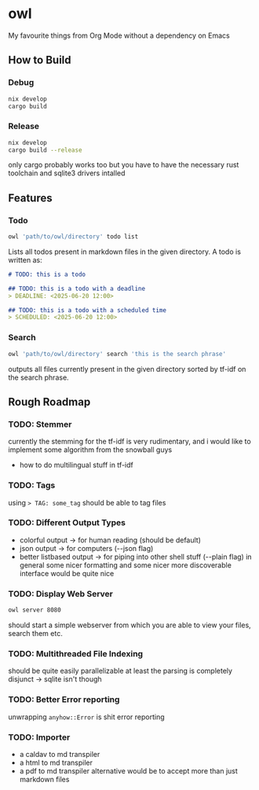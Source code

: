# owl
My favourite things from Org Mode without a dependency on Emacs

## How to Build
### Debug
```sh
nix develop
cargo build
```

### Release
```sh
nix develop
cargo build --release
```

only cargo probably works too but you have to have the necessary rust toolchain and sqlite3 drivers intalled

## Features
### Todo
```sh
owl 'path/to/owl/directory' todo list
```
Lists all todos present in markdown files in the given directory. A todo is written as: 
```markdown
# TODO: this is a todo

## TODO: this is a todo with a deadline
> DEADLINE: <2025-06-20 12:00>

## TODO: this is a todo with a scheduled time
> SCHEDULED: <2025-06-20 12:00>
```

### Search
```sh
owl 'path/to/owl/directory' search 'this is the search phrase'
```

outputs all files currently present in the given directory sorted by tf-idf on the search phrase.

## Rough Roadmap
### TODO: Stemmer
currently the stemming for the tf-idf is very rudimentary, and i would like to implement some algorithm from the snowball guys
- how to do multilingual stuff in tf-idf

### TODO: Tags
using `> TAG: some_tag` should be able to tag files 

### TODO: Different Output Types
- colorful output -> for human reading (should be default)
- json output -> for computers (--json flag)
- better listbased output -> for piping into other shell stuff (--plain flag) 
in general some nicer formatting and some nicer more discoverable interface would be quite nice

### TODO: Display Web Server
```sh
owl server 8080
```
should start a simple webserver from which you are able to view your files, search them etc. 

### TODO: Multithreaded File Indexing
should be quite easily parallelizable at least the parsing is completely disjunct -> sqlite isn't though

### TODO: Better Error reporting
unwrapping `anyhow::Error` is shit error reporting

### TODO: Importer 
- a caldav to md transpiler
- a html to md transpiler
- a pdf to md transpiler
alternative would be to accept more than just markdown files
